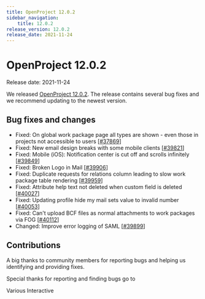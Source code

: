 ```yaml
---
title: OpenProject 12.0.2
sidebar_navigation:
    title: 12.0.2
release_version: 12.0.2
release_date: 2021-11-24
---
```


# OpenProject 12.0.2

Release date: 2021-11-24

We released [OpenProject 12.0.2](https://community.openproject.org/versions/1497).
The release contains several bug fixes and we recommend updating to the newest version.

## Bug fixes and changes

- Fixed: On global work package page all types are shown - even those in projects not accessible to users \[[#37869](https://community.openproject.org/wp/37869)\]
- Fixed: New email design breaks with some mobile clients \[[#39821](https://community.openproject.org/wp/39821)\]
- Fixed: Mobile (iOS): Notification center is cut off and scrolls infinitely \[[#39849](https://community.openproject.org/wp/39849)\]
- Fixed: Broken Logo in Mail \[[#39906](https://community.openproject.org/wp/39906)\]
- Fixed: Duplicate requests for relations column leading to slow work package table rendering \[[#39959](https://community.openproject.org/wp/39959)\]
- Fixed: Attribute help text not deleted when custom field is deleted \[[#40027](https://community.openproject.org/wp/40027)\]
- Fixed: Updating profile hide my mail sets value to invalid number \[[#40053](https://community.openproject.org/wp/40053)\]
- Fixed: Can't upload BCF files as normal attachments to work packages via FOG \[[#40112](https://community.openproject.org/wp/40112)\]
- Changed: Improve error logging of SAML  \[[#39899](https://community.openproject.org/wp/39899)\]

## Contributions
A big thanks to community members for reporting bugs and helping us identifying and providing fixes.

Special thanks for reporting and finding bugs go to

Various Interactive
